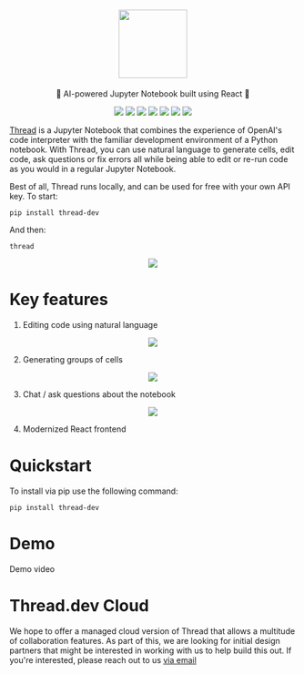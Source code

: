 <!-- DOCTOC SKIP -->

<h1 align="center">
 <a href="https://www.thread.dev">
  <picture>
    <source media="(prefers-color-scheme: dark)" srcset="https://www.thread.dev/favicon.png"/>
    <img height="120" src="https://www.thread.dev/favicon.png"/>
  </picture>
 </a>
 <br />
</h1>
<p align="center">
🧵 AI-powered Jupyter Notebook built using React 🧵
</p>
<p align="center">
  <a href="https://www.thread.dev/"><img src="https://img.shields.io/badge/Website-blue?logo=googlechrome&logoColor=orange"/></a>
  <a href="https://cal.com/ali-shobeiri/30min"><img src="https://img.shields.io/badge/Book%20a%20Call-blue" /></a>
  <a href="mailto:ali@vizlylabs.com"><img src="https://img.shields.io/badge/Email%20Us-brightgreen" /></a>
  <a href="https://discord.gg/ZuHq9hDs2y"><img src="https://img.shields.io/badge/Join%20Discord-7289DA?logo=discord&logoColor=white" /></a>
  <a href="https://github.com/squaredtechnologies/thread/blob/main/LICENSE"><img src="https://img.shields.io/github/license/squaredtechnologies/thread"/></a>
  <a href="https://x.com/ThreadNotebooks"><img src="https://img.shields.io/twitter/follow/ThreadNotebooks?style=social"/></a>
  <a href="https://github.com/squaredtechnologies/thread"><img src="https://img.shields.io/github/stars/squaredtechnologies/thread" /></a>
</p>

[Thread](https://www.thread.dev) is a Jupyter Notebook that combines the experience of OpenAI's code interpreter with the familiar development environment of a Python notebook. With Thread, you can use natural language to generate cells, edit code, ask questions or fix errors all while being able to edit or re-run code as you would in a regular Jupyter Notebook.

Best of all, Thread runs locally, and can be used for free with your own API key. To start:

```
pip install thread-dev
```

And then:

```
thread
```

<p align="center">
  <img src="DEMO_PICTURE_OF_NICE_NOTEBOOK_WITH_GRAPHS (MAYBE GIF)"/>
</p>

# Key features

1. Editing code using natural language
 <p align="center">
   <img src="DEMO_GIF_OF_EDITING"/>
 </p>

2. Generating groups of cells
 <p align="center">
   <img src="DEMO_GIF_OF_GENERATING PYRAMIDS 3D PLOT"/>
 </p>

3. Chat / ask questions about the notebook
 <p align="center">
   <img src="DEMO_GIF_OF_GENERATING PYRAMIDS 3D PLOT"/>
 </p>

4. Modernized React frontend

# Quickstart

To install via pip use the following command:

```
pip install thread-dev
```

# Demo

Demo video

# Thread.dev Cloud

We hope to offer a managed cloud version of Thread that allows a multitude of collaboration features. As part of this, we are looking for initial design partners that might be interested in working with us to help build this out. If you're interested, please reach out to us [via email](mailto:ali@vizlylabs.com)
